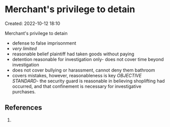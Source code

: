 # **Merchant's privilege to detain**
Created: 2022-10-12 18:10

Merchant's privilege to detain
- defense to false imprisonment
- *very limited* 
- reasonable belief plaintiff had taken goods without paying
- detention reasonable for investigation only- does not cover time beyond investigation 
- does not cover bullying or harassment, cannot deny them bathroom
- covers mistakes, however, reasonableness is key *OBJECTIVE STANDARD*- the security guard is reasonable in believing shoplifting had occurred, and that confinement is necessary for investigative purchases.


## References

1. 